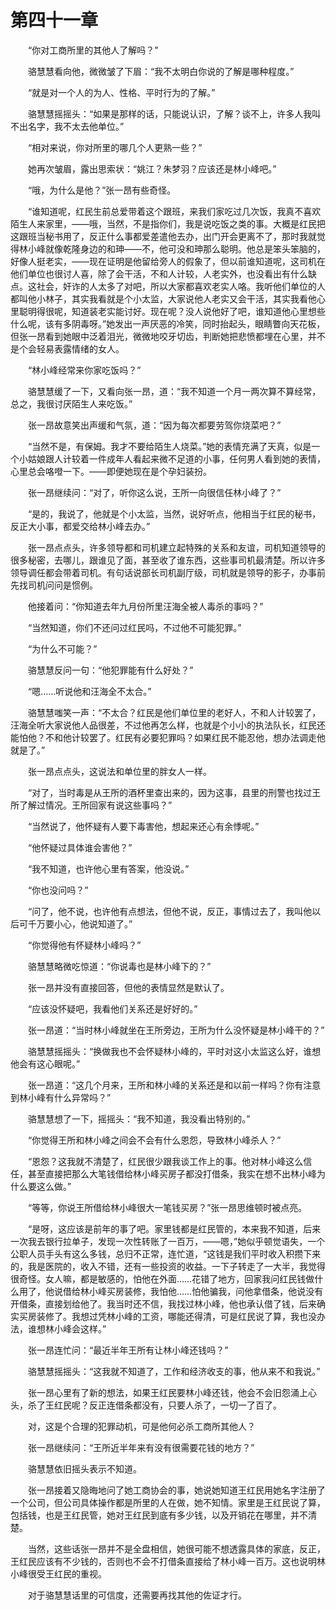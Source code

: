 #	第四十一章

　　“你对工商所里的其他人了解吗？”

　　骆慧慧看向他，微微皱了下眉：“我不太明白你说的了解是哪种程度。”

　　“就是对一个人的为人、性格、平时行为的了解。”

　　骆慧慧摇摇头：“如果是那样的话，只能说认识，了解？谈不上，许多人我叫不出名字，我不太去他单位。”

　　“相对来说，你对所里的哪几个人更熟一些？”

　　她再次皱眉，露出思索状：“姚江？朱梦羽？应该还是林小峰吧。”

　　“哦，为什么是他？”张一昂有些奇怪。

　　“谁知道呢，红民生前总爱带着这个跟班，来我们家吃过几次饭，我真不喜欢陌生人来家里，——哦，当然，不是指你们，我是说吃饭之类的事。大概是红民把这跟班当秘书用了，反正什么事都爱差遣他去办，出门开会更离不了，那时我就觉得林小峰就像乾隆身边的和珅——不，他可没和珅那么聪明。他总是笨头笨脑的，好像人挺老实，——现在证明是他留给旁人的假象了，但以前谁知道呢，这司机在他们单位也很讨人喜，除了会干活，不和人计较，人老实外，也没看出有什么缺点。这社会，奸诈的人太多了对吧，所以大家都喜欢老实人咯。我听他们单位的人都叫他小林子，其实我看就是个小太监，大家说他人老实又会干活，其实我看他心里聪明得很呢，知道装老实能讨好。现在呢？没人说他好了吧，谁知道他心里想些什么呢，该有多阴毒呀。”她发出一声厌恶的冷笑，同时抬起头，眼睛瞥向天花板，但张一昂看到她眼中泛着泪光，微微地咬牙切齿，判断她把悲愤都埋在心里，并不是个会轻易表露情绪的女人。

　　“林小峰经常来你家吃饭吗？”

　　骆慧慧缓了一下，又看向张一昂，道：“我不知道一个月一两次算不算经常，总之，我很讨厌陌生人来吃饭。”

　　张一昂故意笑出声缓和气氛，道：“因为每次都要劳驾你烧菜吧？”

　　“当然不是，有保姆。我才不要给陌生人烧菜。”她的表情充满了天真，似是一个小姑娘跟人计较着一件成年人看起来微不足道的小事，任何男人看到她的表情，心里总会咯噔一下。——即便她现在是个孕妇装扮。

　　张一昂继续问：“对了，听你这么说，王所一向很信任林小峰了？”

　　“是的，我说了，他就是个小太监，当然，说好听点，他相当于红民的秘书，反正大小事，都爱交给林小峰去办。”

　　张一昂点点头，许多领导都和司机建立起特殊的关系和友谊，司机知道领导的很多秘密，去哪儿，跟谁见了面，甚至收了谁东西，这些事司机最清楚。所以许多领导调任都会带着司机。有句话说部长司机副厅级，司机就是领导的影子，办事前先找司机问问是惯例。

　　他接着问：“你知道去年九月份所里汪海全被人毒杀的事吗？”

　　“当然知道，你们不还问过红民吗，不过他不可能犯罪。”

　　“为什么不可能？”

　　骆慧慧反问一句：“他犯罪能有什么好处？”

　　“嗯……听说他和汪海全不太合。”

　　骆慧慧嗤笑一声：“不太合？红民是他们单位里的老好人，不和人计较罢了，汪海全听大家说他人品很差，不过他再怎么样，也就是个小小的执法队长，红民还能怕他？不和他计较罢了。红民有必要犯罪吗？如果红民不能忍他，想办法调走他就是了。”

　　张一昂点点头，这说法和单位里的胖女人一样。

　　“对了，当时毒是从王所的酒杯里查出来的，因为这事，县里的刑警也找过王所了解过情况。王所回家有说这些事吗？”

　　“当然说了，他怀疑有人要下毒害他，想起来还心有余悸呢。”

　　“他怀疑过具体谁会害他？”

　　“我不知道，也许他心里有答案，他没说。”

　　“你也没问吗？”

　　“问了，他不说，也许他有点想法，但他不说，反正，事情过去了，我叫他以后可千万要小心，他说知道了。”

　　“你觉得他有怀疑林小峰吗？”

　　骆慧慧略微吃惊道：“你说毒也是林小峰下的？”

　　张一昂并没有直接回答，但他的表情显然是默认了。

　　“应该没怀疑吧，我看他们关系还是好好的。”

　　张一昂道：“当时林小峰就坐在王所旁边，王所为什么没怀疑是林小峰干的？”

　　骆慧慧摇摇头：“换做我也不会怀疑林小峰的，平时对这小太监这么好，谁想他会有这心眼呢。”

　　张一昂道：“这几个月来，王所和林小峰的关系还是和以前一样吗？你有注意到林小峰有什么异常吗？”

　　骆慧慧想了一下，摇摇头：“我不知道，我没看出特别的。”

　　“你觉得王所和林小峰之间会不会有什么恩怨，导致林小峰杀人？”

　　“恩怨？这我就不清楚了，红民很少跟我谈工作上的事。他对林小峰这么信任，甚至直接把那么大笔钱借给林小峰买房子都没打借条，我实在想不出林小峰为什么要这么做。”

　　“等等，你说王所借给林小峰很大一笔钱买房？”张一昂思维顿时被点亮。

　　“是呀，这应该是前年的事了吧。家里钱都是红民管的，本来我不知道，后来一次我去银行拉单子，发现一次性转账了一百万，——嗯，”她似乎顿觉语失，一个公职人员手头有这么多钱，总归不正常，连忙道，“这钱是我们平时收入积攒下来的，我是医院的，收入不错，还有一些投资的收益。一下子转走了一大半，我觉得很奇怪。女人嘛，都是敏感的，怕他在外面……花错了地方，回家我问红民钱做什么用了，他说借给林小峰买房装修，我怕他……怕他骗我，问他拿借条，他说没有开借条，直接划给他了。我当时还不信，我找过林小峰，他也承认借了钱，后来确实买房装修了。我想过凭林小峰的工资，哪能还得清，可是红民说了算，我也没办法，谁想林小峰会这样。”

　　张一昂连忙问：“最近半年王所有让林小峰还钱吗？”

　　骆慧慧摇摇头：“这我就不知道了，工作和经济收支的事，他从来不和我说。”

　　张一昂心里有了新的想法，如果王红民要林小峰还钱，他会不会旧怨涌上心头，杀了王红民呢？反正连借条都没有，只要人杀了，一切一了百了。

　　对，这是个合理的犯罪动机，可是他何必杀工商所其他人？

　　张一昂继续问：“王所近半年来有没有很需要花钱的地方？”

　　骆慧慧依旧摇头表示不知道。

　　张一昂接着又隐晦地问了她工商协会的事，她说她知道王红民用她名字注册了一个公司，但公司具体操作都是所里的人在做，她不知情。家里是王红民说了算，包括钱，也是王红民管，她对王红民到底有多少钱，以及开销花在哪里，并不清楚。

　　当然，这些话张一昂并不是全盘相信，她很可能不想透露具体的家底，反正，王红民应该有不少钱的，否则也不会不打借条直接给了林小峰一百万。这也说明林小峰很受王红民的重视。

　　对于骆慧慧话里的可信度，还需要再找其他的佐证才行。
